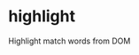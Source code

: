 highlight
=========

Highlight match words  from DOM

<pre>
<script type="text/javascript">
        $(document).ready(function() {
            var key = '1500 1960';
            $("a").light({class: 'match2', key: 'example'});
            $("p").light({key: key});
        });
    </script>
</pre>
